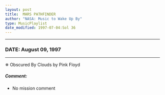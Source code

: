 ```yaml
---
layout: post
title:  MARS PATHFINDER
author: "NASA: Music to Wake Up By"
type: MusicPlaylist
date_modified: 1997-07-04:Sol 36
---
```


----
### DATE: August 09, 1997
----
✵ Obscured By Clouds by Pink Floyd

##### Comment:
* No mission comment
